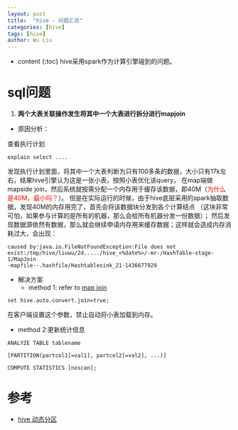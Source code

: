 ```yaml
---
layout: post
title:  "hive - 问题汇总"
categories: [hive]
tags: [hive]
author: Wu Liu
---
```


* content
{:toc}
hive采用spark作为计算引擎碰到的问题。





# sql问题

1. **两个大表关联操作发生将其中一个大表进行拆分进行mapjoin**
 - 原因分析：

查看执行计划

```
explain select ....
```

发现执行计划里面，将其中一个大表判断为只有100多条的数据，大小只有17k左右，结果hive引擎认为这是一张小表，按照小表优化该query，
在map端做mapside join，然后系统就按需分配一个内存用于缓存该数据，即40M（<font color='red'>为什么是40M，最小吗？</font>）。
但是在实际运行的时候，由于hive底层采用的spark抽取数据，发现40M的内存用完了，首先会将该数据块分发到各个计算结点
（这块非常可怕，如果参与计算的是所有的机器，那么会给所有机器分发一份数据）；
然后发现数据源依然有数据，那么就会继续申请内存用来缓存数据；这样就会造成内存消耗过大，会出现：
```
caused by:java.io.FileNotFoundException:File does not exist:/tmp/hive/liuwu/2d...../hive_<%date%>/-mr-/HashTable-stage-1/MapJoin
-mapfile--.hashfile/Hashtablesink_21-1436677929
```
 - 解决方案
   - method 1: refer to [map join](http://blog.csdn.net/woshixuye/article/details/53696257)
```
set hive.auto.convert.join=true;
```
在客户端设置这个参数，禁止自动将小表加载到内存。
   - method 2:更新统计信息
```
ANALYZE TABLE tablename

[PARTITION(partcol1[=val1], partcol2[=val2], ...)]

COMPUTE STATISTICS [noscan];
```


# 参考
 - [hive 动态分区](https://cwiki.apache.org/confluence/display/Hive/Configuration+Properties)
